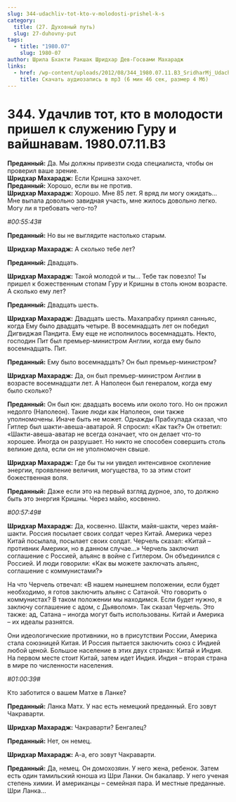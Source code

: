 ```yaml
---
slug: 344-udachliv-tot-kto-v-molodosti-prishel-k-s
category:
  title: (27. Духовный путь)
  slug: 27-duhovny-put
tags:
  - title: "1980.07"
    slug: 1980-07
author: Шрила Бхакти Ракшак Шридхар Дев-Госвами Махарадж
links:
  - href: /wp-content/uploads/2012/08/344_1980.07.11.B3_SridharMj_Udachliv_tot_kto_v_molodosti_prishel_k_slujeniyu_Guru_i_vaishnavam.mp3
    title: Скачать аудиозапись в mp3 (6 мин 46 сек, размер 4 Мб)
---
```


# 344. Удачлив тот, кто в молодости пришел к служению Гуру и вайшнавам. 1980.07.11.B3

**Преданный:** Да. Мы должны привезти сюда специалиста, чтобы он проверил ваше зрение.\
**Шридхар Махарадж:** Если Кришна захочет.\
**Преданный:** Хорошо, если вы не против.\
**Шридхар Махарадж:** Хорошо. Мне 85 лет. Я вряд ли могу ожидать… Мне выпала довольно завидная участь, мне жилось довольно легко. Могу ли я требовать чего-то?

*#00:55:43#*

**Преданный:** Но вы не выглядите настолько старым.

**Шридхар Махарадж:** А сколько тебе лет?

**Преданный:** Двадцать.

**Шридхар Махарадж:** Такой молодой и ты… Тебе так повезло! Ты пришел к божественным стопам Гуру и Кришны в столь юном возрасте. А сколько ему лет?

**Преданный:** Двадцать шесть.

**Шридхар Махарадж:** Двадцать шесть. Махапрабху принял санньяс, когда Ему было двадцать четыре. В восемнадцать лет он победил Дигвиджая Пандита. Ему еще не исполнилось восемнадцать. Некто, господин Пит был премьер-министром Англии, когда ему было восемнадцать. Пит.

**Преданный:** Ему было восемнадцать? Он был премьер-министром?

**Шридхар Махарадж:** Да, он был премьер-министром Англии в возрасте восемнадцати лет. А Наполеон был генералом, когда ему было сколько?

**Преданный:** Он был юн: двадцать восемь или около того. Но он прожил недолго (Наполеон). Такие люди как Наполеон, они также уполномочены. Иначе быть не может. Однажды Прабхупада сказал, что Гитлер был шакти-авеша-аватарой. Я спросил: «Как так?» Он ответил: «Шакти-авеша-аватар не всегда означает, что он делает что-то хорошее. Иногда он разрушает. Но никто не способен совершить столь великие дела, если он не уполномочен свыше.

**Шридхар Махарадж:** Где бы ты ни увидел интенсивное скопление энергии, проявление величия, могущества, то за этим стоит божественная воля.

**Преданный:** Даже если это на первый взгляд дурное, зло, то должно быть это энергия Кришны. Через майю, косвенно.

*#00:57:49#*

**Шридхар Махарадж:** Да, косвенно. Шакти, майя-шакти, через майя-шакти. Россия посылает своих солдат через Китай. Америка через Китай посылала, посылает своих солдат. Черчель сказал: «Китай – противник Америки, но в данном случае…» Черчель заключил соглашение с Россией, альянс в войне с Гитлером. Он объединился с Россией. И люди говорили: «Как вы можете заключать альянс, соглашение с коммунистами?»

На что Черчель отвечал: «В нашем нынешнем положении, если будет необходимо, я готов заключить альянс с Сатаной. Что говорить о коммунистах? В таком положении мы находимся. Если будет нужно, я заключу соглашение с адом, с Дьяволом». Так сказал Черчель. Это также: ад, Сатана – иногда могут быть использованы. Китай и Америка – их идеалы разнятся.

Они идеологические противники, но в присутствии России, Америка стала союзницей Китая. И Россия пытается заключить союз с Индией любой ценой. Большое население в этих двух странах: Китай и Индия. На первом месте стоит Китай, затем идет Индия. Индия – вторая страна в мире по численности населения.

*#01:00:39#*

Кто заботится о вашем Матхе в Ланке?

**Преданный:** Ланка Матх. У нас есть немецкий преданный. Его зовут Чакраварти.

**Шридхар Махарадж:** Чакраварти? Бенгалец?

**Преданный:** Нет, он немец.

**Шридхар Махарадж:** А-а, его зовут Чакраварти.

**Преданный:** Да, немец. Он домохозяин. У него жена, ребенок. Затем есть один тамильский юноша из Шри Ланки. Он бакалавр. У него ученая степень химии. И американцы – семейная пара. И местные преданные. Шри Ланка…

